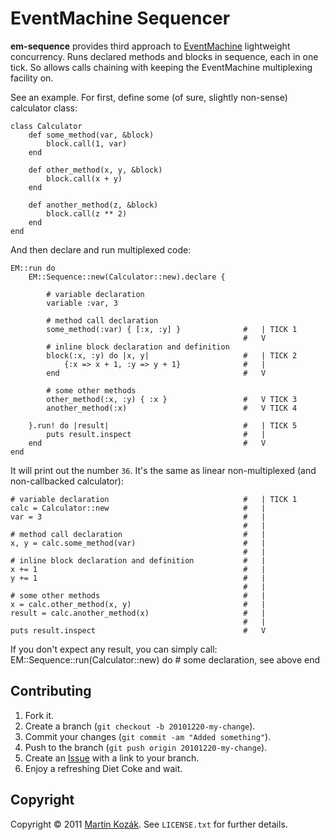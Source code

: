 EventMachine Sequencer
======================

**em-sequence** provides third approach to [EventMachine][4] lightweight 
concurrency. Runs declared methods and blocks in sequence, each in one 
tick. So allows calls chaining with keeping the EventMachine multiplexing 
facility on. 

See an example. For first, define some (of sure, slightly non-sense) calculator class:

    class Calculator
        def some_method(var, &block)
            block.call(1, var)
        end
        
        def other_method(x, y, &block)
            block.call(x + y)
        end
        
        def another_method(z, &block)
            block.call(z ** 2)
        end
    end

And then declare and run multiplexed code:

    EM::run do
        EM::Sequence::new(Calculator::new).declare {
        
            # variable declaration
            variable :var, 3
     
            # method call declaration
            some_method(:var) { [:x, :y] }              #   | TICK 1
                                                        #   V
            # inline block declaration and definition
            block(:x, :y) do |x, y|                     #   | TICK 2
                {:x => x + 1, :y => y + 1}              #   |
            end                                         #   V
     
            # some other methods
            other_method(:x, :y) { :x }                 #   V TICK 3
            another_method(:x)                          #   V TICK 4
            
        }.run! do |result|                              #   | TICK 5
            puts result.inspect                         #   |
        end                                             #   V
    end

It will print out the number `36`. It's the same as linear 
non-multiplexed (and non-callbacked calculator):

    # variable declaration                              #   | TICK 1
    calc = Calculator::new                              #   |
    var = 3                                             #   |
                                                        #   |
    # method call declaration                           #   |
    x, y = calc.some_method(var)                        #   |
                                                        #   |
    # inline block declaration and definition           #   |
    x += 1                                              #   |
    y += 1                                              #   |
                                                        #   |
    # some other methods                                #   |
    x = calc.other_method(x, y)                         #   |
    result = calc.another_method(x)                     #   |
                                                        #   |
    puts result.inspect                                 #   V
    
If you don't expect any result, you can simply call:
    EM::Sequence::run(Calculator::new) do
        # some declaration, see above
    end
    
Contributing
------------

1. Fork it.
2. Create a branch (`git checkout -b 20101220-my-change`).
3. Commit your changes (`git commit -am "Added something"`).
4. Push to the branch (`git push origin 20101220-my-change`).
5. Create an [Issue][2] with a link to your branch.
6. Enjoy a refreshing Diet Coke and wait.

Copyright
---------

Copyright &copy; 2011 [Martin Kozák][3]. See `LICENSE.txt` for
further details.

[2]: http://github.com/martinkozak/em-sequence/issues
[3]: http://www.martinkozak.net/
[4]: http://rubyeventmachine.com/
